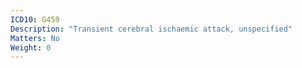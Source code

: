 ```yaml
---
ICD10: G459
Description: "Transient cerebral ischaemic attack, unspecified"
Matters: No
Weight: 0
---
```



